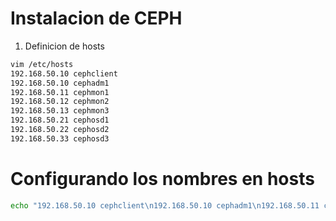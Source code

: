 # Instalacion de CEPH
1. Definicion de hosts

```sh
vim /etc/hosts
192.168.50.10 cephclient
192.168.50.10 cephadm1
192.168.50.11 cephmon1
192.168.50.12 cephmon2
192.168.50.13 cephmon3
192.168.50.21 cephosd1
192.168.50.22 cephosd2
192.168.50.33 cephosd3
```

# Configurando los nombres en hosts
```sh
echo "192.168.50.10 cephclient\n192.168.50.10 cephadm1\n192.168.50.11 cephmon1\n192.168.50.12 cephmon2\n192.168.50.13 cephmon3\n192.168.50.21 cephosd1\n192.168.50.22 cephosd2\n192.168.50.33 cephosd3\n" | vagrant ssh cephmon1 -c 'sudo tee -a /etc/hosts'
```

<!-- echo "Append string to file" | ssh root@my.machine.remote 'cat >> ~/.ssh/authorized_keys' -->
